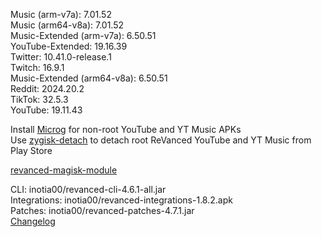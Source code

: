 Music (arm-v7a): 7.01.52  
Music (arm64-v8a): 7.01.52  
Music-Extended (arm-v7a): 6.50.51  
YouTube-Extended: 19.16.39  
Twitter: 10.41.0-release.1  
Twitch: 16.9.1  
Music-Extended (arm64-v8a): 6.50.51  
Reddit: 2024.20.2  
TikTok: 32.5.3  
YouTube: 19.11.43  

Install [Microg](https://github.com/ReVanced/GmsCore/releases) for non-root YouTube and YT Music APKs  
Use [zygisk-detach](https://github.com/j-hc/zygisk-detach) to detach root ReVanced YouTube and YT Music from Play Store  

[revanced-magisk-module](https://github.com/j-hc/revanced-magisk-module)
  
CLI: inotia00/revanced-cli-4.6.1-all.jar  
Integrations: inotia00/revanced-integrations-1.8.2.apk  
Patches: inotia00/revanced-patches-4.7.1.jar  
[Changelog](https://github.com/inotia00/revanced-patches/releases/tag/v4.7.1)  
